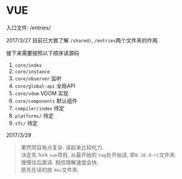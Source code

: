 # VUE
入口文件: /entries/

2017/3/27 目前已大致了解 `/shared/`, `/entries`两个文件夹的作用.

接下来需要按照以下顺序读源码
1. `core/index`
2. `core/instance`
3. `core/observer` 监听
4. `core/global-api` 全局API
5. `core/vdom` VDOM 实现
6. `core/components` 默认组件
7. `compiler/index` 待定
8. `platforms/` 待定
9. `sfc/` 待定

2017/3/29
> 果然项目有点复杂. 读起来比较吃力.  
> 决定先 fork `vue`项目, 从最开始的 `tag`处开始读, 即`0.10.0-rc`文件夹.  
> 慢慢往后面读. 相信理解速度会快.  
> 原先在读的放 `dev`文件夹.  